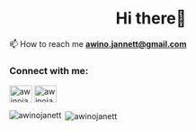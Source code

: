 <h1 align="center">Hi there👋</h1>

📫 How to reach me **awino.jannett@gmail.com**

<h3 align="left">Connect with me:</h3>
<p align="left">
<a href="https://dev.to/awinojanett" target="blank"><img align="center" src="https://raw.githubusercontent.com/rahuldkjain/github-profile-readme-generator/master/src/images/icons/Social/devto.svg" alt="awinojanett" height="30" width="40" /></a>
<a href="https://twitter.com/awinojanett" target="blank"><img align="center" src="https://raw.githubusercontent.com/rahuldkjain/github-profile-readme-generator/master/src/images/icons/Social/twitter.svg" alt="awinojanett" height="30" width="40" /></a>
</p>

<p><img align="left" src="https://github-readme-stats.vercel.app/api/top-langs?username=awinojanett&show_icons=true&locale=en&layout=compact" alt="awinojanett" /></p>

<p>&nbsp;<img align="center" src="https://github-readme-stats.vercel.app/api?username=awinojanett&show_icons=true&locale=en" alt="awinojanett" /></p>


